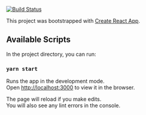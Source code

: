 [![Build Status](https://travis-ci.com/vikichand/react-js-starter-kit.svg?branch=master)](https://travis-ci.com/vikichand/react-js-starter-kit)

This project was bootstrapped with [Create React App](https://github.com/facebook/create-react-app).

## Available Scripts

In the project directory, you can run:

### `yarn start`

Runs the app in the development mode.<br />
Open [http://localhost:3000](http://localhost:3000) to view it in the browser.

The page will reload if you make edits.<br />
You will also see any lint errors in the console.
